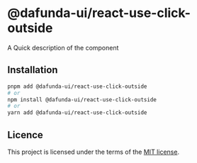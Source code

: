 # @dafunda-ui/react-use-click-outside

A Quick description of the component

## Installation

```sh
pnpm add @dafunda-ui/react-use-click-outside
# or
npm install @dafunda-ui/react-use-click-outside
# or
yarn add @dafunda-ui/react-use-click-outside
```

## Licence

This project is licensed under the terms of the
[MIT license](https://github.com/dafundacom/dafunda-ui/blob/master/LICENSE).
